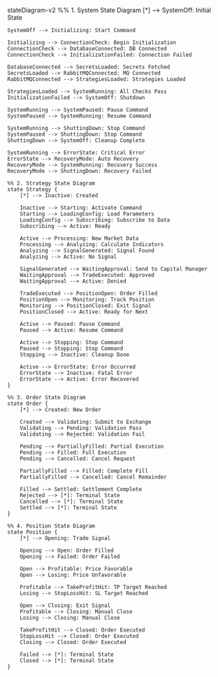 stateDiagram-v2
    %% 1. System State Diagram
    [*] --> SystemOff: Initial State
    
    SystemOff --> Initializing: Start Command
    
    Initializing --> ConnectionCheck: Begin Initialization
    ConnectionCheck --> DatabaseConnected: DB Connected
    ConnectionCheck --> InitializationFailed: Connection Failed
    
    DatabaseConnected --> SecretsLoaded: Secrets Fetched
    SecretsLoaded --> RabbitMQConnected: MQ Connected
    RabbitMQConnected --> StrategiesLoaded: Strategies Loaded
    
    StrategiesLoaded --> SystemRunning: All Checks Pass
    InitializationFailed --> SystemOff: Shutdown
    
    SystemRunning --> SystemPaused: Pause Command
    SystemPaused --> SystemRunning: Resume Command
    
    SystemRunning --> ShuttingDown: Stop Command
    SystemPaused --> ShuttingDown: Stop Command
    ShuttingDown --> SystemOff: Cleanup Complete
    
    SystemRunning --> ErrorState: Critical Error
    ErrorState --> RecoveryMode: Auto Recovery
    RecoveryMode --> SystemRunning: Recovery Success
    RecoveryMode --> ShuttingDown: Recovery Failed

    %% 2. Strategy State Diagram
    state Strategy {
        [*] --> Inactive: Created
        
        Inactive --> Starting: Activate Command
        Starting --> LoadingConfig: Load Parameters
        LoadingConfig --> Subscribing: Subscribe to Data
        Subscribing --> Active: Ready
        
        Active --> Processing: New Market Data
        Processing --> Analyzing: Calculate Indicators
        Analyzing --> SignalGenerated: Signal Found
        Analyzing --> Active: No Signal
        
        SignalGenerated --> WaitingApproval: Send to Capital Manager
        WaitingApproval --> TradeExecuted: Approved
        WaitingApproval --> Active: Denied
        
        TradeExecuted --> PositionOpen: Order Filled
        PositionOpen --> Monitoring: Track Position
        Monitoring --> PositionClosed: Exit Signal
        PositionClosed --> Active: Ready for Next
        
        Active --> Paused: Pause Command
        Paused --> Active: Resume Command
        
        Active --> Stopping: Stop Command
        Paused --> Stopping: Stop Command
        Stopping --> Inactive: Cleanup Done
        
        Active --> ErrorState: Error Occurred
        ErrorState --> Inactive: Fatal Error
        ErrorState --> Active: Error Recovered
    }

    %% 3. Order State Diagram
    state Order {
        [*] --> Created: New Order
        
        Created --> Validating: Submit to Exchange
        Validating --> Pending: Validation Pass
        Validating --> Rejected: Validation Fail
        
        Pending --> PartiallyFilled: Partial Execution
        Pending --> Filled: Full Execution
        Pending --> Cancelled: Cancel Request
        
        PartiallyFilled --> Filled: Complete Fill
        PartiallyFilled --> Cancelled: Cancel Remainder
        
        Filled --> Settled: Settlement Complete
        Rejected --> [*]: Terminal State
        Cancelled --> [*]: Terminal State
        Settled --> [*]: Terminal State
    }

    %% 4. Position State Diagram
    state Position {
        [*] --> Opening: Trade Signal
        
        Opening --> Open: Order Filled
        Opening --> Failed: Order Failed
        
        Open --> Profitable: Price Favorable
        Open --> Losing: Price Unfavorable
        
        Profitable --> TakeProfitHit: TP Target Reached
        Losing --> StopLossHit: SL Target Reached
        
        Open --> Closing: Exit Signal
        Profitable --> Closing: Manual Close
        Losing --> Closing: Manual Close
        
        TakeProfitHit --> Closed: Order Executed
        StopLossHit --> Closed: Order Executed
        Closing --> Closed: Order Executed
        
        Failed --> [*]: Terminal State
        Closed --> [*]: Terminal State
    }
